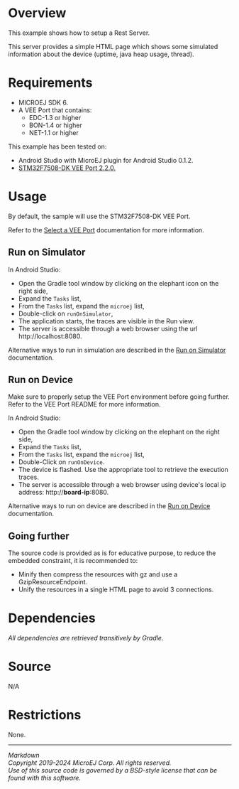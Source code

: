 # Overview

This example shows how to setup a Rest Server.

This server provides a simple HTML page which shows some simulated information about the device (uptime, java heap usage, thread).

# Requirements

* MICROEJ SDK 6.
* A VEE Port that contains:
    * EDC-1.3 or higher
    * BON-1.4 or higher
    * NET-1.1 or higher

This example has been tested on:

* Android Studio with MicroEJ plugin for Android Studio 0.1.2.
* [STM32F7508-DK VEE Port 2.2.0.](https://github.com/MicroEJ/VEEPort-STMicroelectronics-STM32F7508-DK/tree/2.2.0)

# Usage

By default, the sample will use the STM32F7508-DK VEE Port.

Refer to the [Select a VEE Port](https://docs.microej.com/en/latest/SDK6UserGuide/selectVeePort.html) documentation for more information.

## Run on Simulator

In Android Studio:
- Open the Gradle tool window by clicking on the elephant icon on the right side,
- Expand the `Tasks` list,
- From the `Tasks` list, expand the `microej` list,
- Double-click on `runOnSimulator`,
- The application starts, the traces are visible in the Run view.
- The server is accessible through a web browser using the url http://localhost:8080.

Alternative ways to run in simulation are described in the [Run on Simulator](https://docs.microej.com/en/latest/SDK6UserGuide/runOnSimulator.html) documentation.

## Run on Device

Make sure to properly setup the VEE Port environment before going further.
Refer to the VEE Port README for more information.

In Android Studio:
- Open the Gradle tool window by clicking on the elephant on the right side,
- Expand the `Tasks` list,
- From the `Tasks` list, expand the `microej` list,
- Double-Click on `runOnDevice`.
- The device is flashed. Use the appropriate tool to retrieve the execution traces.
- The server is accessible through a web browser using device's local ip address: http://**board-ip**:8080.


Alternative ways to run on device are described in the [Run on Device](https://docs.microej.com/en/latest/SDK6UserGuide/runOnDevice.html) documentation.

## Going further

The source code is provided as is for educative purpose, to reduce the embedded constraint, it is recommended to:
- Minify then compress the resources with gz and use a GzipResourceEndpoint.
- Unify the resources in a single HTML page to avoid 3 connections.

# Dependencies

_All dependencies are retrieved transitively by Gradle._

# Source

N/A

# Restrictions

None.

---  
_Markdown_   
_Copyright 2019-2024 MicroEJ Corp. All rights reserved._   
_Use of this source code is governed by a BSD-style license that can be found with this software._  